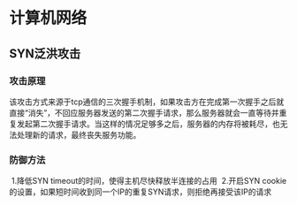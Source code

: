 # 计算机网络

## SYN泛洪攻击

### 攻击原理

​		该攻击方式来源于tcp通信的三次握手机制，如果攻击方在完成第一次握手之后就直接“消失”，不回应服务器发送的第二次握手请求，那么服务器就会一直等待并重复发起第二次握手请求。当这样的情况足够多之后，服务器的内存将被耗尽，也无法处理新的请求，最终丧失服务功能。

### 防御方法

​		1.降低SYN timeout的时间，使得主机尽快释放半连接的占用
​		2.开启SYN cookie的设置，如果短时间收到同一个IP的重复SYN请求，则拒绝再接受该IP的请求